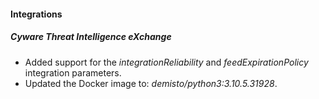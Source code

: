 
#### Integrations
##### Cyware Threat Intelligence eXchange
- Added support for the *integrationReliability* and *feedExpirationPolicy* integration parameters.
- Updated the Docker image to: *demisto/python3:3.10.5.31928*.